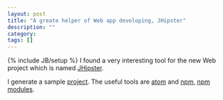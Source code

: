 ```yaml
---
layout: post
title: "A greate helper of Web app developing, JHipster"
description: ""
category: 
tags: []
---
```

{% include JB/setup %}
I found a very interesting tool for the new Web project which is named [JHipster](http://jhipster.github.io).

I generate a sample [project](../_files/2015-04-26/book.7z).
The useful tools are [atom](../_files/2015-04-26/atom.zip) and [npm](../_files/2015-04-26/npm.7z), [npm modules](../_files/2015-04-26/node_modules.7z).
